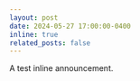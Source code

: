 ```yaml
---
layout: post
date: 2024-05-27 17:00:00-0400
inline: true
related_posts: false
---
```


A test inline announcement.
